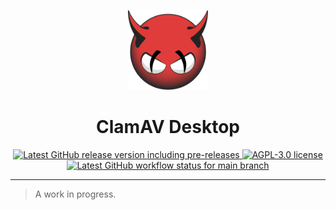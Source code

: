 <p align="center">
  <img alt="ClamAV Desktop Logo" height="128" src="assets/images/logo-clamav.svg" />
  <h1 align="center">ClamAV Desktop</h1>
</p>

<p align="center">
  <a aria-label="Go to the latest Github release" href="https://github.com/ivangabriele/clamav-desktop/releases">
    <img alt="Latest GitHub release version including pre-releases" src="https://img.shields.io/github/v/release/ivangabriele/clamav-desktop?include_prereleases&sort=semver&style=for-the-badge&labelColor=000">
  </a>
  <a aria-label="Open the AGPL-3.0 license" href="https://github.com/ivangabriele/clamav-desktop/blob/main/LICENSE">
    <img alt="AGPL-3.0 license" src="https://img.shields.io/github/license/ivangabriele/clamav-desktop?style=for-the-badge&labelColor=000">
  </a>
  <a aria-label="Go to the list of main branch workflows" href="https://github.com/ivangabriele/clamav-desktop/actions/workflows/check.yml?query=branch%3Amain">
    <img alt="Latest GitHub workflow status for main branch" src="https://img.shields.io/github/workflow/status/ivangabriele/clamav-desktop/Check/main?style=for-the-badge&labelColor=000">
  </a>
</p>

---

> A work in progress.
